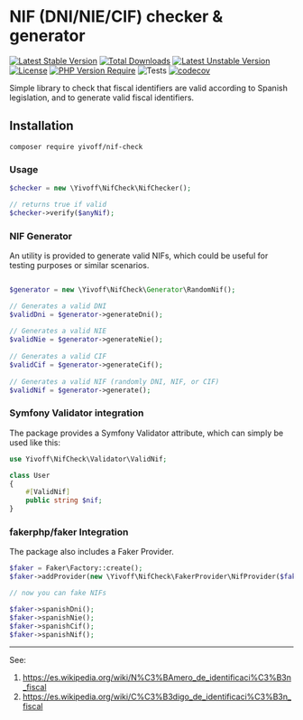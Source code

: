 # NIF (DNI/NIE/CIF) checker & generator

[![Latest Stable Version](http://poser.pugx.org/yivoff/spanish-nif/v)](https://packagist.org/packages/yivoff/spanish-nif)
[![Total Downloads](http://poser.pugx.org/yivoff/spanish-nif/downloads)](https://packagist.org/packages/yivoff/spanish-nif)
[![Latest Unstable Version](http://poser.pugx.org/yivoff/spanish-nif/v/unstable)](https://packagist.org/packages/yivoff/spanish-nif)
[![License](http://poser.pugx.org/yivoff/spanish-nif/license)](https://packagist.org/packages/yivoff/spanish-nif)
[![PHP Version Require](http://poser.pugx.org/yivoff/spanish-nif/require/php)](https://packagist.org/packages/yivoff/spanish-nif)
![Tests](https://github.com/yivi/CommonMarkBundle/actions/workflows/bundle_tests.yaml/badge.svg)
[![codecov](https://codecov.io/gh/yivi/spanish-nif/branch/main/graph/badge.svg?token=YRZLN4CAOR)](https://codecov.io/gh/yivi/spanish-nif)

Simple library to check that fiscal identifiers are valid according to Spanish legislation, and to generate valid fiscal
identifiers.

## Installation

```
composer require yivoff/nif-check
```

### Usage

```php
$checker = new \Yivoff\NifCheck\NifChecker();

// returns true if valid
$checker->verify($anyNif);
```
### NIF Generator

An utility is provided to generate valid NIFs, which could be useful for testing purposes or similar scenarios.

```php

$generator = new \Yivoff\NifCheck\Generator\RandomNif();

// Generates a valid DNI
$validDni = $generator->generateDni();
 
// Generates a valid NIE
$validNie = $generator->generateNie();
 
// Generates a valid CIF
$validCif = $generator->generateCif();
 
// Generates a valid NIF (randomly DNI, NIF, or CIF)
$validNif = $generator->generate();
```

### Symfony Validator integration

The package provides a Symfony Validator attribute, which can simply be used like this:

```php
use Yivoff\NifCheck\Validator\ValidNif;

class User
{
    #[ValidNif]
    public string $nif;
}
```
### fakerphp/faker Integration

The package also includes a Faker Provider.

```php
$faker = Faker\Factory::create();
$faker->addProvider(new \Yivoff\NifCheck\FakerProvider\NifProvider($faker, new \Yivoff\NifCheck\Generator\RandomNif()));

// now you can fake NIFs

$faker->spanishDni();
$faker->spanishNie();
$faker->spanishCif();
$faker->spanishNif();
```

----
See:
1. https://es.wikipedia.org/wiki/N%C3%BAmero_de_identificaci%C3%B3n_fiscal
2. https://es.wikipedia.org/wiki/C%C3%B3digo_de_identificaci%C3%B3n_fiscal
